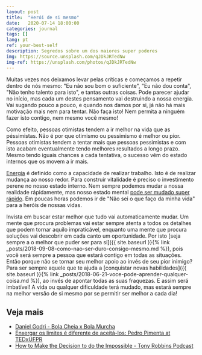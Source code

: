 ```yaml
---
layout: post
title:  "Herói de si mesmo"
date:   2020-07-14 18:00:00
categories: journal
tags: []
lang: pt
ref: your-best-self
description: Segredos sobre um dos maiores super poderes 
img: https://source.unsplash.com/qJDkJRTedNw
img-ref: https://unsplash.com/photos/qJDkJRTedNw
---
```


Muitas vezes nos deixamos levar pelas críticas e começamos a repetir dentro de nós mesmo: "Eu não sou bom o suficiente", "Eu não dou conta", "Não tenho talento para isto", e tantas outras coisas. Pode parecer ajudar no início, mas cada um destes pensamento vai destruindo a nossa energia. Vai sugando pouco a pouco, e quando nos damos por si, já não há mais motivação mais nem para tentar. Não faça isto! Nem permita a ninguém fazer isto contigo, nem mesmo você mesmo!

Como efeito, pessoas otimistas tendem a ir melhor na vida que as péssimistas. Não é por que otimismo ou pessimismo é melhor ou pior. Pessoas otimistas tendem a tentar mais que pessoas pessimistas e com isto acabam eventualmente tendo melhores resultados a longo prazo. Mesmo tendo iguais chances a cada tentativa, o sucesso vêm do estado internos que os movem a ir mais. 

[Energia](https://pt.wikipedia.org/wiki/Energia) é definido como a capacidade de realizar trabalho. Isto é de realizar mudança ao nosso redor. Para construir vitalidade é preciso o investimento perene no nosso estado interno. Nem sempre podemos mudar a nossa realidade rápidamente, mas nosso estado mental [pode ser mudado super rápido](https://www.youtube.com/watch?v=pD_L6O2gg9w). Em poucas horas podemos ir de "Não sei o que faço da minha vida" para a heróis de nossas vidas.

Invista em buscar estar melhor que tudo vai automaticamente mudar. Um mente que procura problemas vai estar sempre atenta a todos os detalhes que podem tornar aquilo impraticável, enquanto uma mente que procura soluções vai descobrir em cada canto um oportunidade. Por isto [seja sempre a o melhor que puder ser para si]({{ site.baseurl }}{% link _posts/2018-09-08-como-nao-ser-duro-consigo-mesmo.md %}), pois você será sempre a pessoa que estará contigo em todas as situações. Então porque não se tornar seu melhor apoio ao invés de seu pior inimigo? Para ser sempre aquele que te ajuda a [conquistar novas habilidades]({{ site.baseurl }}{% link _posts/2018-06-21-voce-pode-aprender-qualquer-coisa.md %}), ao invés de apontar todas as suas fraquezas. E assim será imbatível! A vida ou qualquer dificuldade terá mudado, mas estará sempre na melhor versão de si mesmo por se permitir ser melhor a cada dia!

## Veja mais

 * [Daniel Godri - Bola Cheia x Bola Murcha](https://www.youtube.com/watch?v=qM0zgCF1Jtw)
 * [Enxergar os limites é diferente de aceitá-los: Pedro Pimenta at TEDxUFPR](https://www.youtube.com/watch?v=pD_L6O2gg9w)
 * [How to Make the Decision to do the Impossible - Tony Robbins Podcast](https://www.youtube.com/watch?v=aZ0VYe9Smik)
